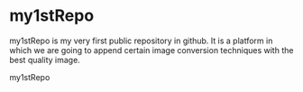 # my1stRepo
my1stRepo is my very first public repository in github. It is a platform in which we are going to append certain image conversion techniques with the best quality image.

my1stRepo
